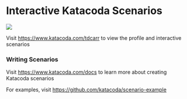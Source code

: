 # Interactive Katacoda Scenarios

[![](http://shields.katacoda.com/katacoda/tdcarr/count.svg)](https://www.katacoda.com/tdcarr "Get your profile on Katacoda.com")

Visit https://www.katacoda.com/tdcarr to view the profile and interactive scenarios

### Writing Scenarios
Visit https://www.katacoda.com/docs to learn more about creating Katacoda scenarios

For examples, visit https://github.com/katacoda/scenario-example
